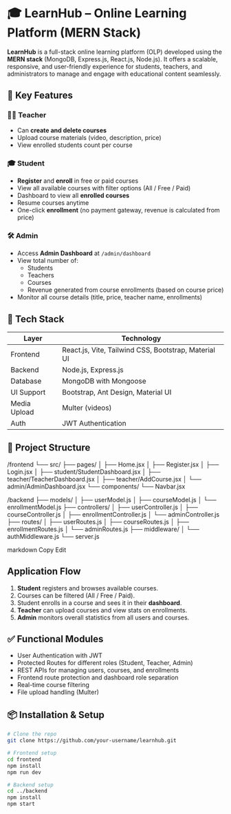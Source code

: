 # 🎓 LearnHub – Online Learning Platform (MERN Stack)

**LearnHub** is a full-stack online learning platform (OLP) developed using the **MERN stack** (MongoDB, Express.js, React.js, Node.js). It offers a scalable, responsive, and user-friendly experience for students, teachers, and administrators to manage and engage with educational content seamlessly.

## 📌 Key Features

### 👨‍🏫 Teacher
- Can **create and delete courses**
- Upload course materials (video, description, price)
- View enrolled students count per course

### 🎓 Student
- **Register** and **enroll** in free or paid courses
- View all available courses with filter options (All / Free / Paid)
- Dashboard to view all **enrolled courses**
- Resume courses anytime
- One-click **enrollment** (no payment gateway, revenue is calculated from price)

### 🛠 Admin
- Access **Admin Dashboard** at `/admin/dashboard`
- View total number of:
  - Students
  - Teachers
  - Courses
  - Revenue generated from course enrollments (based on course price)
- Monitor all course details (title, price, teacher name, enrollments)

## 🧱 Tech Stack

| Layer       | Technology              |
|-------------|--------------------------|
| Frontend    | React.js, Vite, Tailwind CSS, Bootstrap, Material UI |
| Backend     | Node.js, Express.js      |
| Database    | MongoDB with Mongoose    |
| UI Support  | Bootstrap, Ant Design, Material UI |
| Media Upload | Multer (videos)         |
| Auth        | JWT Authentication       |

## 📂 Project Structure
/frontend
└── src/
├── pages/
│ ├── Home.jsx
│ ├── Register.jsx
│ ├── Login.jsx
│ ├── student/StudentDashboard.jsx
│ ├── teacher/TeacherDashboard.jsx
│ ├── teacher/AddCourse.jsx
│ └── admin/AdminDashboard.jsx
└── components/
└── Navbar.jsx

/backend
├── models/
│ ├── userModel.js
│ ├── courseModel.js
│ └── enrollmentModel.js
├── controllers/
│ ├── userController.js
│ ├── courseController.js
│ ├── enrollmentController.js
│ └── adminController.js
├── routes/
│ ├── userRoutes.js
│ ├── courseRoutes.js
│ ├── enrollmentRoutes.js
│ └── adminRoutes.js
├── middleware/
│ └── authMiddleware.js
└── server.js

markdown
Copy
Edit

## Application Flow

1. **Student** registers and browses available courses.
2. Courses can be filtered (All / Free / Paid).
3. Student enrolls in a course and sees it in their **dashboard**.
4. **Teacher** can upload courses and view stats on enrollments.
5. **Admin** monitors overall statistics from all users and courses.

## ✅ Functional Modules

- User Authentication with JWT
- Protected Routes for different roles (Student, Teacher, Admin)
- REST APIs for managing users, courses, and enrollments
- Frontend route protection and dashboard role separation
- Real-time course filtering
- File upload handling (Multer)

## 📦 Installation & Setup

```bash
# Clone the repo
git clone https://github.com/your-username/learnhub.git

# Frontend setup
cd frontend
npm install
npm run dev

# Backend setup
cd ../backend
npm install
npm start
